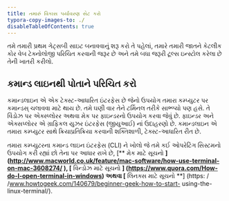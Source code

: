 ```yaml
---
title: તમારું વિકાસ પર્યાવરણ સેટ કરો
typora-copy-images-to: ./
disableTableOfContents: true
---
```


તમે તમારી પ્રથમ ગેટ્સબી સાઇટ બનાવવાનું શરૂ કરો તે પહેલાં, તમારે તમારી જાતને કેટલીક કોર વેબ ટેક્નોલોજી પરિચિત કરવાની જરૂર છે અને તમે બધા જરૂરી ટૂલ્સ ઇન્સ્ટોલ કરેલા છે તેની ખાતરી કરીલો.

## કમાન્ડ લાઇનથી પોતાને પરિચિત કરો

કમાન્ડલાઇન એ એક ટેક્સ્ટ-આધારિત ઇંટરફેસ છે જેનો ઉપયોગ તમારા કમ્પ્યુટર પર કમાન્ડસ્ ચલાવવા માટે થાય છે. તમે ઘણી વાર તેને ટર્મિનલ તરીકે સાભ્ળ્યો પણ હસે. તે વિંડોઝ પર એક્સ્પ્લોરર અથવા મેક પર ફાઇન્ડરનો ઉપયોગ કરવા જેવું છે. ફાઇન્ડર અને એક્સપ્લોરર એ ગ્રાફિકલ યુઝર ઇંટરફેસ (જીયુઆઈ) નાં ઉદાહરણો છે. કમાન્ડલાઇન એ તમારા કમ્પ્યુટર સાથે ક્રિયાપ્રતિક્રિયા કરવાની શક્તિશાળી, ટેક્સ્ટ-આધારિત રીત છે.

તમારા કમ્પ્યુટરના કમાન્ડ લાઇન ઇંટરફેસ (CLI) ને ખોલો જે તમે કઈ ઓપરેટિંગ સિસ્ટમનો ઉપયોગ કરી રહ્યાં છો તેના પર​ આધાર રાખે છે, [** મેક માટે સૂચનો **] (http://www.macworld.co.uk/feature/mac-software/how-use-terminal-on-mac-3608274/ ), [** વિન્ડોઝ માટે સૂચનો **] (https://www.quora.com/How-do-I-open-terminal-in-windows) અથવા [** લિનક્સ માટે સૂચનો **] (https: / /www.howtogeek.com/140679/beginner-geek-how-to-start- using-the-linux-terminal/).
